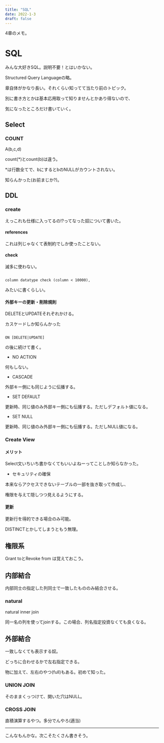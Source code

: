 ```yaml
---
title: "SQL"
date: 2022-1-3
draft: false
---
```

4章のメモ。



# SQL



みんな大好きSQL。説明不要！とはいかない。



Structured Query Languageの略。



章自体がかなり長い。それくらい知ってて当たり前のトピック。



別に書き方とかは基本応用取って知りませんとかあり得ないので、



気になったところだけ書いていく。



## Select



### COUNT



A(b,c,d)



count(*)とcount(b)は違う。



*は行数全てで、bにするとbのNULLがカウントされない。



知らんかった(お前まじか?)。



## DDL



### create



えっこれも仕様に入ってるの!?ってなった奴について書いた。



#### references



これは列じゃなくて表制約でしか使ったことない。



#### check



滅多に使わない。



```

column datatype check (column < 10000),

```



みたいに書くらしい。



#### 外部キーの更新・削除規則



DELETEとUPDATEそれぞれかける。



カスケードしか知らんかった



```

ON [DELETE|UPDATE]

```



の後に続けて書く。



+ NO ACTION



何もしない。



+ CASCADE



外部キー側にも同じように伝播する。



+ SET DEFAULT



更新時、同じ値のみ外部キー側にも伝播する。ただしデフォルト値になる。



+ SET NULL



更新時、同じ値のみ外部キー側にも伝播する。ただしNULL値になる。



### Create View



#### メリット



Select文いちいち書かなくてもいいよねーってことしか知らなかった。



+ セキュリティの確保



本来ならアクセスできないテーブルの一部を抜き取って作成し、



権限を与えて隠しつつ見えるようにする。



#### 更新



更新行を得的できる場合のみ可能。



DISTINCTとかしてしまうともう無理。



## 権限系



Grant toとRevoke from は覚えておこう。



## 内部結合



内部同士の指定した列同士で一致したもののみ結合させる。



### natural



natural inner join



同一名の列を使ってjoinする。この場合、列名指定投資なくても良くなる。



## 外部結合



一致しなくても表示する奴。



どっちに合わせるかで左右指定できる。



物に加えて、左右のやつ(full)もある。初めて知った。



### UNION JOIN



そのままくっつけて、開いた穴はNULL。



### CROSS JOIN



直積演算するやつ。多分でんやろ(適当)



---



こんなもんかな。次こそたくさん書きそう。
